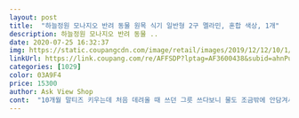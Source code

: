 ```yaml
---
layout: post 
title:  "하늘정원 모나지오 반려 동물 원목 식기 일반형 2구 멜라민, 혼합 색상, 1개" 
description: 하늘정원 모나지오 반려 동물 ..
date: 2020-07-25 16:32:37 
img: https://static.coupangcdn.com/image/retail/images/2019/12/12/10/1/cf857a2f-bf00-4c07-928d-366a043a33d3.jpg 
linkUrl: https://link.coupang.com/re/AFFSDP?lptag=AF3600438&subid=ahnPublicAsk&pageKey=1086098524&itemId=2040159481&vendorItemId=70039551753&traceid=V0-113-86d4f386e95c8a27 
categories: [1029] 
color: 03A9F4 
price: 15300 
author: Ask View Shop 
cont:  "10개월 말티즈 키우는데 처음 데려올 때 쓰던 그릇 쓰다보니 물도 조금밖에 안담겨서 계속 채워준다해도 없을 때도 있고, 낮아서 불편해보였는데 이거는 높이도 적당하고 깨질 염려도 없고 물도 잔뜩 담아줄 수 있어서 든든하네요 무엇보다 가격이 너무 착해요! 앞으로 몇 년 동안은 바꿀일 없이 잘 쓸 것 같아요❣<br/>강아지 애기때 쓰던 밥그릇이 너무 작고 낮아서 주문했습니다.<br/><br/>강아지가 밥먹을때 달그락 거리는 스텐 소리에 무지 민감했었는데 멜라민이라 소리가 안나서 거부감이 없네요.<br/><br/>나무 재질도 튼튼하고 색상도 사진처럼 예쁘네요.<br/><br/>너무 예쁘고 깨질 염려도 없고 그릇도 커서 좋아요!<br/>바로 밥 다 먹었어요!<br/>보기에도 의젓(?)해 보이는게 맘에 듭니다.<br/><br/>아무튼 너무 만족합니다!!!! 강아지 밥 줬더니<br/>원목이 깔끔하고 매끈하게 마감처리가 되어 있어서<br/>정말 만족합니다! 흰색 멜라닌 그릇도 튼튼하니<br/>좋구요!(식당에서 김치 담아 주는 그릇이라고 생각하시면 될 듯!)<br/>키에 맞게 높이도 좋구요.<br/><br/>" 
---
```

